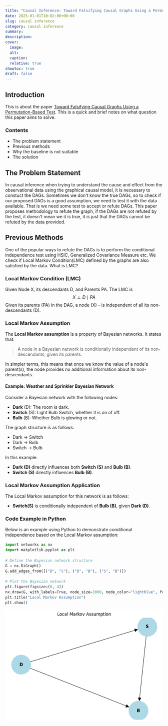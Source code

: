 ```yaml
---
title: "Causal Inference: Toward Falsifying Causal Graphs Using a Permutation-Based Test"
date: 2025-01-01T10:02:00+00:00
slug: causal inference
category: causal inference
summary:
description:
cover:
  image: 
  alt:
  caption:
  relative: true
showtoc: true
draft: false
---
```


## Introduction

This is about the paper [Toward Falsifying Causal Graphs Using a Permutation-Based Test](https://arxiv.org/abs/2305.09565). This is a quick and brief notes on what question this paper aims to solve.

### Contents
- The problem statement
- Previous methods
- Why the baseline is not suitable
- The solution

## The Problem Statement

In causal inference when trying to understand the cause and effect from the observational data using the graphical causal model, it is necessary to constuct the DAGs. Sometimes we don't know the true DAGs, so to check if our proposed DAGs is a good assumption, we need to test it with the data available. That is we need some test to accept or refute DAGs. This paper proposes methodology to refute the graph, if the DAGs are not refuted by the test, it doesn't mean we it is true, it is just that the DAGs cannot be refuted by the data provided.

## Previous Methods

One of the popular ways to refute the DAGs is to perform the conditional independence test using HSIC, Generalized Covariance Measure etc. We check if Local Markov Condition(LMC) defined by the graphs are also satisfied by the data. What is LMC?

### Local Markov Condition (LMC)
Given Node X, its descendants D, and Parents PA. The LMC is
$$
X \perp D \mid PA
$$
Given its parents (PA) in the DAG, a node (X) - is independent of all its non-descendants (D).

### Local Markov Assumption

The **Local Markov assumption** is a property of Bayesian networks. It states that:

> A node in a Bayesian network is conditionally independent of its non-descendants, given its parents.

In simpler terms, this means that once we know the value of a node's parent(s), the node provides no additional information about its non-descendants.

#### Example: Weather and Sprinkler Bayesian Network

Consider a Bayesian network with the following nodes:
- **Dark** (D): The room is dark.
- **Switch** (S): Light Bulb Switch, whether it is on of off.
- **Bulb** (B): Whether Bulb is glowing or not.

The graph structure is as follows:

- Dark → Switch
- Dark → Bulb
- Switch → Bulb

In this example:
- **Dark (D)** directly influences both **Switch (S)** and **Bulb (B)**.
- **Switch (S)** directly influences **Bulb (B)**.

### Local Markov Assumption Application

The Local Markov assumption for this network is as follows:
- **Switch(S)** is conditionally independent of **Bulb (B)**, given **Dark (D)**.


### Code Example in Python

Below is an example using Python to demonstrate conditional independence based on the Local Markov assumption:

```python
import networkx as nx
import matplotlib.pyplot as plt

# Define the Bayesian network structure
G = nx.DiGraph()
G.add_edges_from([("D", "S"), ("D", "B"), ("S", "B")])

# Plot the Bayesian network
plt.figure(figsize=(6, 4))
nx.draw(G, with_labels=True, node_size=3000, node_color="lightblue", font_size=12, font_weight="bold", arrowsize=20)
plt.title("Local Markov Assumption")
plt.show()
```

![img](img/CI_refute_1.png)






